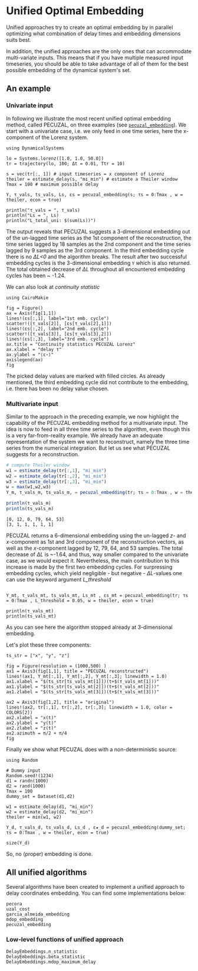 # Unified Optimal Embedding
Unified approaches try to create an optimal embedding by in parallel optimizing what combination of delay times and embedding dimensions suits best.

In addition, the unified approaches are the only ones that can accommodate multi-variate inputs. This means that if you have multiple measured input timeseries, you should be able to take advantage of all of them for the best possible embedding of the dynamical system's set.

## An example

### Univariate input

In following we illustrate the most recent unified optimal embedding method, called PECUZAL, on three examples (see [`pecuzal_embedding`](@ref)).
We start with a univariate case, i.e. we only feed in one time series,
here the x-component of the Lorenz system.  
```@example MAIN
using DynamicalSystems

lo = Systems.lorenz([1.0, 1.0, 50.0])
tr = trajectory(lo, 100; Δt = 0.01, Ttr = 10)

s = vec(tr[:, 1]) # input timeseries = x component of Lorenz
theiler = estimate_delay(s, "mi_min") # estimate a Theiler window
Tmax = 100 # maximum possible delay

Y, τ_vals, ts_vals, Ls, εs = pecuzal_embedding(s; τs = 0:Tmax , w = theiler, econ = true)

println("τ_vals = ", τ_vals)
println("Ls = ", Ls)
println("L_total_uni: $(sum(Ls))")
```
The output reveals that PECUZAL suggests a 3-dimensional embedding out of the
un-lagged time series as the 1st component of the reconstruction, the time
series lagged by 18 samples as the 2nd component and the time series lagged by
9 samples as the 3rd component. In the third embedding cycle there is no *ΔL<0*
and the algorithm breaks. The result after two successful embedding cycles is
the 3-dimensional embedding `Y` which is also returned.
The total obtained decrease of *ΔL* throughout all encountered embedding cycles has been ~ -1.24.


We can also look at *continuity statistic*
```@example MAIN
using CairoMakie

fig = Figure()
ax = Axis(fig[1,1])
lines!(εs[:,1], label="1st emb. cycle")
scatter!([τ_vals[2]], [εs[τ_vals[2],1]])
lines!(εs[:,2], label="2nd emb. cycle")
scatter!([τ_vals[3]], [εs[τ_vals[3],2]])
lines!(εs[:,3], label="3rd emb. cycle")
ax.title = "Continuity statistics PECUZAL Lorenz"
ax.xlabel = "delay τ"
ax.ylabel = "⟨ε⋆⟩"
axislegend(ax)
fig
```

The picked delay values are marked with filled circles. As already mentioned, the
third embedding cycle did not contribute to the embedding, i.e. there has been
no delay value chosen.

### Multivariate input

Similar to the approach in the preceding example, we now highlight the capability
of the PECUZAL embedding method for a multivariate input. The idea is now to feed
in all three time series to the algorithm, even though this is a very
far-from-reality example. We already have an adequate representation of the
system we want to reconstruct, namely the three time series from the numerical
integration. But let us see what PECUZAL suggests for a reconstruction.

```julia
# compute Theiler window
w1 = estimate_delay(tr[:,1], "mi_min")
w2 = estimate_delay(tr[:,2], "mi_min")
w3 = estimate_delay(tr[:,3], "mi_min")
w = max(w1,w2,w3)
Y_m, τ_vals_m, ts_vals_m, = pecuzal_embedding(tr; τs = 0:Tmax , w = theiler, econ = true)

println(τ_vals_m)
println(ts_vals_m)
```
```
[0, 12, 0, 79, 64, 53]
[3, 1, 1, 1, 1, 1]
```

PECUZAL returns a 6-dimensional embedding using the un-lagged *z*- and *x*-component
as 1st and 3rd component of the reconstruction vectors, as well as the *x*-component
lagged by 12, 79, 64, and 53 samples. The total decrease of *ΔL* is ~-1.64, and
thus, way smaller compared to the univariate case, as we would expect it. Nevertheless,
the main contribution to this increase is made by the first two embedding cycles.
For surpressing embedding cycles, which yield negligible - but negative - *ΔL*-values
one can use the keyword argument *L_threshold*   
```@example MAIN

Y_mt, τ_vals_mt, ts_vals_mt, Ls_mt , εs_mt = pecuzal_embedding(tr; τs = 0:Tmax , L_threshold = 0.05, w = theiler, econ = true)

println(τ_vals_mt)
println(ts_vals_mt)
```
As you can see here the algorithm stopped already at 3-dimensional embedding.

Let's plot these three components:
```@example MAIN
ts_str = ["x", "y", "z"]

fig = Figure(resolution = (1000,500) )
ax1 = Axis3(fig[1,1], title = "PECUZAL reconstructed")
lines!(ax1, Y_mt[:,1], Y_mt[:,2], Y_mt[:,3]; linewidth = 1.0)
ax1.xlabel = "$(ts_str[ts_vals_mt[1]])(t+$(τ_vals_mt[1]))"
ax1.ylabel = "$(ts_str[ts_vals_mt[2]])(t+$(τ_vals_mt[2]))"
ax1.zlabel = "$(ts_str[ts_vals_mt[3]])(t+$(τ_vals_mt[3]))"

ax2 = Axis3(fig[1,2], title = "original")
lines!(ax2, tr[:,1], tr[:,2], tr[:,3]; linewidth = 1.0, color = COLORS[2])
ax2.xlabel = "x(t)"
ax2.ylabel = "y(t)"
ax2.zlabel = "z(t)"
ax2.azimuth = π/2 + π/4
fig
```

Finally we show what PECUZAL does with a non-deterministic source:

```@example MAIN
using Random

# Dummy input
Random.seed!(1234)
d1 = randn(1000)
d2 = rand(1000)
Tmax = 100
dummy_set = Dataset(d1,d2)

w1 = estimate_delay(d1, "mi_min")
w2 = estimate_delay(d2, "mi_min")
theiler = min(w1, w2)

Y_d, τ_vals_d, ts_vals_d, Ls_d , ε★_d = pecuzal_embedding(dummy_set; τs = 0:Tmax , w = theiler, econ = true)

size(Y_d)
```

So, no (proper) embedding is done.

## All unified algorithms

Several algorithms have been created to implement a unified approach to delay coordinates embedding. You can find some implementations below:
```@docs
pecora
uzal_cost
garcia_almeida_embedding
mdop_embedding
pecuzal_embedding
```

### Low-level functions of unified approach
```@docs
DelayEmbeddings.n_statistic
DelayEmbeddings.beta_statistic
DelayEmbeddings.mdop_maximum_delay
```
